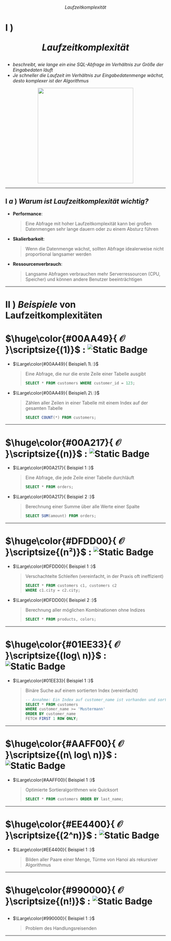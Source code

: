 ###### <div align="center"> Laufzeitkomplexität </div>
<!--
> [!WARNING]
> <details>
>  <summary align="center"> 👉🏼 𝕿𝔬𝖕 𝕾𝔢𝖈𝔯𝖊𝔱 👈🏼 🖱️<sup><sub color="red">click</sub></sup> </summary>
>
> .. nothing here yet ..
>
> </details>
-->

<!-- LAUFZEIT KOMPLEXITÄT -->

# **Ⅰ** )  <p align="center"> ***Laufzeitkomplexität*** </p> 
   - *beschreibt, wie lange ein eine SQL-Abfrage im Verhältnis zur Größe der Eingabedaten läuft*  
   - *Je schneller die Laufzeit im Verhältnis zur Eingabedatenmenge wächst, desto komplexer ist der Algorithmus*

<div align="center">
  <img src="./img/komplexitätsklassen.png" align="center" height="300" width="300"> 
</div>

---    
## **Ⅰ** ***a*** ) *Warum ist Laufzeitkomplexität wichtig?*
   - **Performance**:
     > Eine Abfrage mit hoher Laufzeitkomplexität kann bei großen Datenmengen sehr lange dauern oder zu einem Absturz führen
   - **Skalierbarkeit**:
     > Wenn die Datenmenge wächst, sollten Abfrage idealerweise nicht proportional langsamer werden
   - **Ressourcenverbrauch**:
     > Langsame Abfragen verbrauchen mehr Serverressourcen (CPU, Speicher) und können andere Benutzer beeinträchtigen

---
# **Ⅱ** ) *Beispiele* von Laufzeitkomplexitäten

<!--- ***konstante Zeit/Komplexität :***  *die Laufzeit hängt nicht von der Datenmenge ab* -->
#  $\huge\color{#00AA49}{ 𝒪 }\scriptsize{(1)}$ :  ![Static Badge](https://img.shields.io/badge/konstante_Zeit%2FKomplexit%C3%A4t_%3A-_die_Laufzeit_h%C3%A4ngt_nicht_von_der_Datenmenge_ab-%23fff?style=for-the-badge&labelColor=%23042&color=%23021) 
   
   - $\Large\color{#00AA49}{ Beispiel\ 1\ :}$   
     > Eine Abfrage, die nur die erste Zeile einer Tabelle ausgibt
     > ```sql
     > SELECT * FROM customers WHERE customer_id = 123;
     > ```
   - $\Large\color{#00AA49}{ Beispiel\ 2\ :}$   
     > Zählen aller Zeilen in einer Tabelle mit einem Index auf der gesamten Tabelle
     > ```sql
     > SELECT COUNT(*) FROM customers;
     > ```

---
<!--- ***lineare Komplexität***: die Laufzeit ist propertional zur Datenmenge --> 
#  $\huge\color{#00A217}{ 𝒪 }\scriptsize{(n)}$ : ![Static Badge](https://img.shields.io/badge/lineare_Komplexit%C3%A4t_%3A-_die_Laufzeit_ist_proportional_zur_Datenmenge-%23fff?style=for-the-badge&labelColor=%23152&color=%23140)   

   - $\Large\color{#00A217}{ Beispiel 1 :}$  
     > Eine Abfrage, die jede Zeile einer Tabelle durchläuft
     > ```sql
     > SELECT * FROM orders;
     > ```
   - $\Large\color{#00A217}{ Beispiel 2 :}$  
     > Berechnung einer Summe über alle Werte einer Spalte
     > ```sql
     > SELECT SUM(amount) FROM orders;
     > ```

---
<!-- ***quadratische Komplexität***: die Laufzeit wächst quadratisch mit der Datenmenge -->  
#  $\huge\color{#DFDD00}{ 𝒪 }\scriptsize{(n²)}$ :  ![Static Badge](https://img.shields.io/badge/quadratische_Komplexit%C3%A4t_%3A-_die_Laufzeit_w%C3%A4chst_quadratisch_mit_der_Datenmenge-%23fff?style=for-the-badge&labelColor=%23A80&color=%23840)
   - $\Large\color{#DFDD00}{ Beispiel 1 :}$  
     > Verschachtelte Schleifen (vereinfacht, in der Praxis oft ineffizient)
     > ```sql
     > SELECT * FROM customers c1, customers c2
     > WHERE c1.city = c2.city;
     > ```
   - $\Large\color{#DFDD00}{ Beispiel 2 :}$  
     > Berechnung aller möglichen Kombinationen ohne Indizes
     > ```sql
     > SELECT * FROM products, colors;
     > ```    	
     
---
<!-- ***logarithmische Komplexität***: die Laufzeit wächst logarithmisch mit der Datenmenge -->       
#  $\huge\color{#01EE33}{ 𝒪 }\scriptsize{(log\ n)}$ :  ![Static Badge](https://img.shields.io/badge/logarithmische_Komplexit%C3%A4t_%3A-_die_Laufzeit_w%C3%A4chst_logarithmisch_mit_der_Datenmenge-%23fff?style=for-the-badge&labelColor=%23095&color=%23053)
   - $\Large\color{#01EE33}{ Beispiel 1 :}$  
     > Binäre Suche auf einem sortierten Index (vereinfacht)
     > ```sql
     > -- Annahme: Ein Index auf customer_name ist vorhanden und sortiert
     > SELECT * FROM customers
     > WHERE customer_name >= 'Mustermann'
     > ORDER BY customer_name
     > FETCH FIRST 1 ROW ONLY;
     > ```
         
---
   <!-- ***superlineare Komplexität***: *liegt zwischen 𝒪(n) und 𝒪(n²)* -->       
#  $\huge\color{#AAFF00}{ 𝒪 }\scriptsize{(n\ log\ n)}$ : ![Static Badge](https://img.shields.io/badge/superlineare_Komplexit%C3%A4t_%3A-_liegt_zwischen_%F0%9D%92%AA(n)_und_%F0%9D%92%AA(n%C2%B2)-%23fff?style=for-the-badge&labelColor=%239A2&color=%23481)
   - $\Large\color{#AAFF00}{ Beispiel 1 :}$  
     > Optimierte Sortieralgorithmen wie Quicksort
     > ```sql
     > SELECT * FROM customers ORDER BY last_name;
     > ```

---
<!--- ***exponentielle Komplexität***: die Laufzeit verdoppelt sich, wenn die Datenmenge um eine Einheit größer wird -->        
#  $\huge\color{#EE4400}{ 𝒪 }\scriptsize{(2^n)}$ : ![Static Badge](https://img.shields.io/badge/exponentielle_Komplexit%C3%A4t_%3A-_die_Laufzeit_verdoppelt_sich%2C_wenn_die_Datenmenge_um_eine_Einheit_gr%C3%B6%C3%9Fer_wird-%23fff?style=for-the-badge&labelColor=%23B10&color=%23610)
   - $\Large\color{#EE4400}{ Beispiel 1 :}$
     > Bilden aller Paare einer Menge, Türme von Hanoi als rekursiver Algorithmus
 
---
<!---  ***faktorielle Komplexität***: die Laufzeit wächst mit der Fakultät der Datenmenge -->     
#  $\huge\color{#990000}{ 𝒪 }\scriptsize{(n!)}$ :  ![Static Badge](https://img.shields.io/badge/faktorielle_Komplexit%C3%A4t_%3A-_die_Laufzeit_w%C3%A4chst_mit_der_Fakult%C3%A4t_der_Datenmenge-%23fff?style=for-the-badge&labelColor=%23500&color=%23200) </p>
   - $\Large\color{#990000}{ Beispiel 1 :}$
     > Problem des Handlungsreisenden 

---
 
